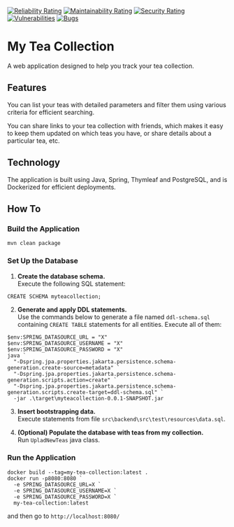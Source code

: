 [![Reliability Rating](https://sonarcloud.io/api/project_badges/measure?project=dusan-rychnovsky_my-tea-collection&metric=reliability_rating)](https://sonarcloud.io/summary/new_code?id=dusan-rychnovsky_my-tea-collection)
[![Maintainability Rating](https://sonarcloud.io/api/project_badges/measure?project=dusan-rychnovsky_my-tea-collection&metric=sqale_rating)](https://sonarcloud.io/summary/new_code?id=dusan-rychnovsky_my-tea-collection)
[![Security Rating](https://sonarcloud.io/api/project_badges/measure?project=dusan-rychnovsky_my-tea-collection&metric=security_rating)](https://sonarcloud.io/summary/new_code?id=dusan-rychnovsky_my-tea-collection)
[![Vulnerabilities](https://sonarcloud.io/api/project_badges/measure?project=dusan-rychnovsky_my-tea-collection&metric=vulnerabilities)](https://sonarcloud.io/summary/new_code?id=dusan-rychnovsky_my-tea-collection)
[![Bugs](https://sonarcloud.io/api/project_badges/measure?project=dusan-rychnovsky_my-tea-collection&metric=bugs)](https://sonarcloud.io/summary/new_code?id=dusan-rychnovsky_my-tea-collection)

# My Tea Collection

A web application designed to help you track your tea collection.

## Features

You can list your teas with detailed parameters and filter them using various criteria for efficient searching.

You can share links to your tea collection with friends, which makes it easy to keep them updated on which teas you have, or share details about a particular tea, etc.

## Technology

The application is built using Java, Spring, Thymleaf and PostgreSQL, and is Dockerized for efficient deployments.

## How To

### Build the Application

```
mvn clean package
```

### Set Up the Database

1) **Create the database schema.**  
   Execute the following SQL statement:

```
CREATE SCHEMA myteacollection;
```

2) **Generate and apply DDL statements.**  
Use the commands below to generate a file named `ddl-schema.sql` containing `CREATE TABLE` statements for all entities. Execute all of them:

```
$env:SPRING_DATASOURCE_URL = "X"
$env:SPRING_DATASOURCE_USERNAME = "X"
$env:SPRING_DATASOURCE_PASSWORD = "X"
java `
  "-Dspring.jpa.properties.jakarta.persistence.schema-generation.create-source=metadata" `
  "-Dspring.jpa.properties.jakarta.persistence.schema-generation.scripts.action=create" `
  "-Dspring.jpa.properties.jakarta.persistence.schema-generation.scripts.create-target=ddl-schema.sql" `
  -jar .\target\myteacollection-0.0.1-SNAPSHOT.jar
```

3) **Insert bootstrapping data.**  
Execute statements from file `src\backend\src\test\resources\data.sql`.

4) **(Optional) Populate the database with teas from my collection.**  
Run `UpladNewTeas` java class.

### Run the Application

```
docker build --tag=my-tea-collection:latest .
docker run -p8080:8080 `
  -e SPRING_DATASOURCE_URL=X `
  -e SPRING_DATASOURCE_USERNAME=X `
  -e SPRING_DATASOURCE_PASSWORD=X `
  my-tea-collection:latest
```

and then go to `http://localhost:8080/`
